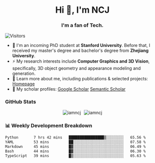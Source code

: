 <h1 align="center">Hi 👋, I'm NCJ</h1>
<h3 align="center">I'm a fan of Tech.</h3>

![Visitors](https://visitor-badge.laobi.icu/badge?page_id=iamNCJ)

- 🌱 I'm an incoming PhD student at **Stanford University**. Before that, I received my master's degree and bachelor's degree from **Zhejiang University**.
- ⚡ My research interests include **Computer Graphics and 3D Vision**, specifically, 3D object geometry and appearance modeling and generation.
- 🚀 Learn more about me, including publications & selected projects: [Homepage](https://www.chong-zeng.com)
- 📖 My scholar profiles: [Google Scholar](https://scholar.google.com/citations?user=4dID7zIAAAAJ) [Semantic Scholar](https://www.semanticscholar.org/author/Chong-Zeng/2223946708)

</p>

<h3 align="left">GitHub Stats</h3>

<div style="display: flex; gap: 10px; justify-content: center; align-items: center;">
  <img src="https://github-readme-stats.vercel.app/api?username=iamncj&show_icons=true&locale=en" alt="iamncj" />
  <img src="https://github-readme-streak-stats-omega-eight.vercel.app/?user=iamncj&card_width=467" alt="iamncj" />
</div>

<h3 align="left">📊 Weekly Development Breakdown</h3>

<!--START_SECTION:waka-->

```txt
Python       7 hrs 42 mins   ████████████████▒░░░░░░░░   65.56 %
YAML         53 mins         ██░░░░░░░░░░░░░░░░░░░░░░░   07.58 %
Markdown     45 mins         █▓░░░░░░░░░░░░░░░░░░░░░░░   06.49 %
Bash         44 mins         █▓░░░░░░░░░░░░░░░░░░░░░░░   06.30 %
TypeScript   39 mins         █▒░░░░░░░░░░░░░░░░░░░░░░░   05.63 %
```

<!--END_SECTION:waka-->
